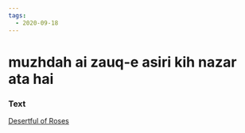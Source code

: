 ```yaml
---
tags:
  - 2020-09-18
---
```

# muzhdah ai zauq-e asiri kih nazar ata hai

### Text
[Desertful of Roses](http://www.columbia.edu/itc/mealac/pritchett/00ghalib/072/index_072.html)


